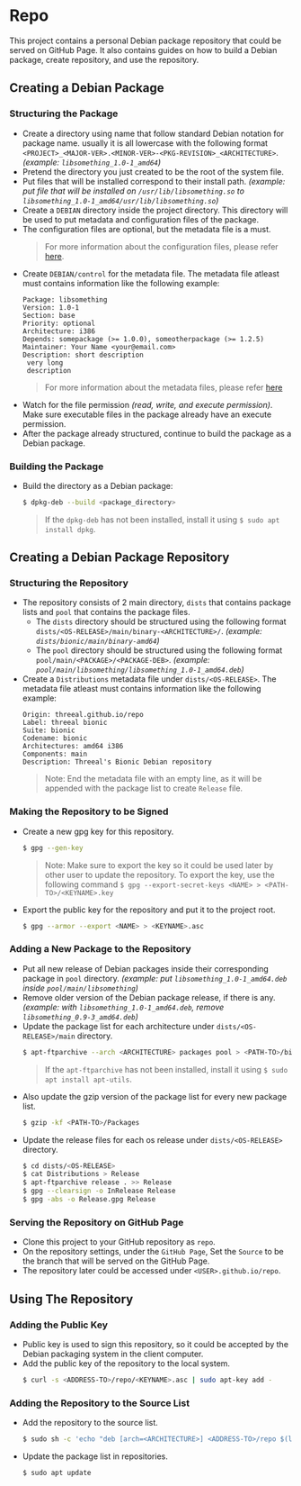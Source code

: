 # Repo

This project contains a personal Debian package repository that could be served on GitHub Page.
It also contains guides on how to build a Debian package, create repository, and use the repository.

## Creating a Debian Package

### Structuring the Package

- Create a directory using name that follow standard Debian notation for package name.
  usually it is all lowercase with the following format `<PROJECT>_<MAJOR-VER>.<MINOR-VER>-<PKG-REVISION>_<ARCHITECTURE>`. _(example: `libsomething_1.0-1_amd64`)_
- Pretend the directory you just created to be the root of the system file.
- Put files that will be installed correspond to their install path. _(example: put file that will be installed on `/usr/lib/libsomething.so` to `libsomething_1.0-1_amd64/usr/lib/libsomething.so`)_
- Create a `DEBIAN` directory inside the project directory.
  This directory will be used to put metadata and configuration files of the package.
- The configuration files are optional, but the metadata file is a must.
  > For more information about the configuration files, please refer [here](https://www.debian.org/doc/manuals/maint-guide/dreq.en.html).
- Create `DEBIAN/control` for the metadata file.
  The metadata file atleast must contains information like the following example:
  ```
  Package: libsomething
  Version: 1.0-1
  Section: base
  Priority: optional
  Architecture: i386
  Depends: somepackage (>= 1.0.0), someotherpackage (>= 1.2.5)
  Maintainer: Your Name <your@email.com>
  Description: short description
   very long
   description
  ```
  > For more information about the metadata files, please refer [here](https://www.debian.org/doc/debian-policy/ch-controlfields.html)
- Watch for the file permission _(read, write, and execute permission)_.
  Make sure executable files in the package already have an execute permission.
- After the package already structured, continue to build the package as a Debian package.

### Building the Package

- Build the directory as a Debian package:
  ```bash
  $ dpkg-deb --build <package_directory>
  ```
  > If the `dpkg-deb` has not been installed, install it using `$ sudo apt install dpkg`.

## Creating a Debian Package Repository

### Structuring the Repository

- The repository consists of 2 main directory, `dists` that contains package lists and `pool` that contains the package files.
  - The `dists` directory should be structured using the following format `dists/<OS-RELEASE>/main/binary-<ARCHITECTURE>/`. _(example: `dists/bionic/main/binary-amd64`)_
  - The `pool` directory should be structured using the following format `pool/main/<PACKAGE>/<PACKAGE-DEB>`. _(example: `pool/main/libsomething/libsomething_1.0-1_amd64.deb`)_
- Create a `Distributions` metadata file under `dists/<OS-RELEASE>`.
  The metadata file atleast must contains information like the following example:
  ```
  Origin: threeal.github.io/repo
  Label: threeal bionic
  Suite: bionic
  Codename: bionic
  Architectures: amd64 i386
  Components: main
  Description: Threeal's Bionic Debian repository

  ```
  > Note: End the metadata file with an empty line, as it will be appended with the package list to create `Release` file.

### Making the Repository to be Signed

- Create a new gpg key for this repository.
  ```bash
  $ gpg --gen-key
  ```
  > Note: Make sure to export the key so it could be used later by other user to update the repository.
  > To export the key, use the following command `$ gpg --export-secret-keys <NAME> > <PATH-TO>/<KEYNAME>.key`
- Export the public key for the repository and put it to the project root.
  ```bash
  $ gpg --armor --export <NAME> > <KEYNAME>.asc
  ```

### Adding a New Package to the Repository

- Put all new release of Debian packages inside their corresponding package in `pool` directory. _(example: put `libsomething_1.0-1_amd64.deb` inside `pool/main/libsomething`)_
- Remove older version of the Debian package release, if there is any. _(example: with `libsomething_1.0-1_amd64.deb`, remove `libsomething_0.9-3_amd64.deb`)_
- Update the package list for each architecture under `dists/<OS-RELEASE>/main` directory.
  ```bash
  $ apt-ftparchive --arch <ARCHITECTURE> packages pool > <PATH-TO>/binary-<ARCHITECTURE>/Packages
  ```
  > If the `apt-ftparchive` has not been installed, install it using `$ sudo apt install apt-utils`.
- Also update the gzip version of the package list for every new package list.
  ```bash
  $ gzip -kf <PATH-TO>/Packages
  ```
- Update the release files for each os release under `dists/<OS-RELEASE>` directory.
  ```bash
  $ cd dists/<OS-RELEASE>
  $ cat Distributions > Release
  $ apt-ftparchive release . >> Release
  $ gpg --clearsign -o InRelease Release
  $ gpg -abs -o Release.gpg Release
  ```

### Serving the Repository on GitHub Page

- Clone this project to your GitHub repository as `repo`.
- On the repository settings, under the `GitHub Page`, Set the `Source` to be the branch that will be served on the GitHub Page.
- The repository later could be accessed under `<USER>.github.io/repo`.

## Using The Repository

### Adding the Public Key

- Public key is used to sign this repository, so it could be accepted by the Debian packaging system in the client computer.
- Add the public key of the repository to the local system.
  ```bash
  $ curl -s <ADDRESS-TO>/repo/<KEYNAME>.asc | sudo apt-key add -
  ```

### Adding the Repository to the Source List

- Add the repository to the source list.
  ```bash
  $ sudo sh -c 'echo "deb [arch=<ARCHITECTURE>] <ADDRESS-TO>/repo $(lsb_release -sc) main" > /etc/apt/sources.list.d/<REPOSITORY-NAME>.list'
  ```
- Update the package list in repositories.
  ```bash
  $ sudo apt update
  ```